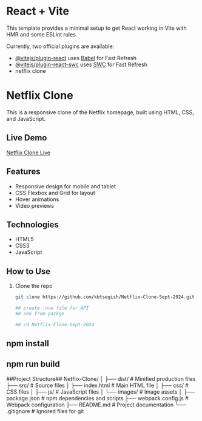 # React + Vite

This template provides a minimal setup to get React working in Vite with HMR and some ESLint rules.

Currently, two official plugins are available:

- [@vitejs/plugin-react](https://github.com/vitejs/vite-plugin-react/blob/main/packages/plugin-react/README.md) uses [Babel](https://babeljs.io/) for Fast Refresh
- [@vitejs/plugin-react-swc](https://github.com/vitejs/vite-plugin-react-swc) uses [SWC](https://swc.rs/) for Fast Refresh
- netflix clone 

# Netflix Clone

This is a responsive clone of the Netflix homepage, built using HTML, CSS, and JavaScript.

## Live Demo
[Netflix Clone Live](https://kbtsegish.github.io/Netflix-Clone-Sept-2024/)

## Features
- Responsive design for mobile and tablet
- CSS Flexbox and Grid for layout
- Hover animations
- Video previews

## Technologies
- HTML5
- CSS3
- JavaScript

## How to Use
1. Clone the repo
   ```bash
   git clone https://github.com/kbtsegish/Netflix-Clone-Sept-2024.git

   ## create .nve file for API
   ## see from packge

   ## cd Netflix-Clone-Sept-2024
## npm install
## npm run build

##Project Structure##
Netflix-Clone/
│
├── dist/                 # Minified production files
├── src/                  # Source files
│   ├── index.html        # Main HTML file
│   ├── css/              # CSS files
│   ├── js/               # JavaScript files
│   └── images/           # Image assets
│
├── package.json          # npm dependencies and scripts
├── webpack.config.js     # Webpack configuration
├── README.md             # Project documentation
└── .gitignore            # Ignored files for git


